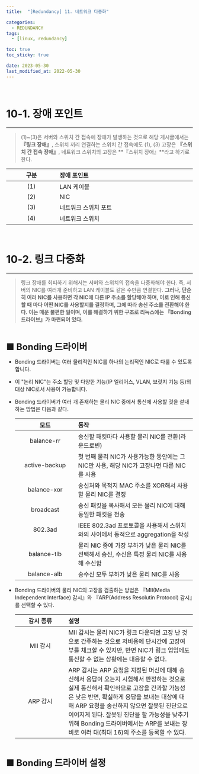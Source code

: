 ```yaml
---
title:  "[Redundancy] 11. 네트워크 다중화"

categories:
  - REDUNDANCY
tags:
  - [linux, redundancy]

toc: true
toc_sticky: true

date: 2023-05-30
last_modified_at: 2022-05-30
---
```

<br>

# 10-1. 장애 포인트
---

<style>
table {
    font-size: 12pt;
}
table th:first-of-type {
    width: 5%;
}
table th:nth-of-type(2) {
    width: 15%;
}
table th:nth-of-type(3) {
    width: 50%;
}
table th:nth-of-type(4) {
    width: 30%;
}
big {
    font-size: 18pt;
}
small { 
    font-size: 18px 
}
</style>

> (1)~(3)은 서버와 스위치 간 접속에 장애가 발생하는 것으로 해당 게시글에서는 **『링크 장애』**, 스위치 끼리 연결하는 스위치 간 접속에도 (1), (3) 고장은 **『스위치 간 접속 장애』**, 네트워크 스위치의 고장은 **『스위치 장애』**라고 하기로 한다.

| 구분 | 장애 포인트 |
| :---: | :--- |
| (1) | LAN 케이블 |
| (2) | NIC |
| (3) | 네트워크 스위치 포트 |
| (4) | 네트워크 스위치 |

<br>

# 10-2. 링크 다중화
---

> 링크 장애를 회피하기 위해서는 서버와 스위치의 접속을 다중화해야 한다. 즉, 서버의 NIC를 여러개 준비하고 LAN 케이블도 같은 수만큼 연결한다. **그러나, 단순히 여러 NIC를 사용하면 각 NIC에 다른 IP 주소를 할당해야 하며, 이로 인해 통신할 때 마다 어떤 NIC를 사용할지를 결정하며, 그에 따라 송신 주소를 전환해야 한다. 이는 매운 불편한 일이며, 이를 해결하기 위한 구조로 리눅스에는 『Bonding 드라이브』가 마련되어 있다.**

<br>

<big> **■ Bonding 드라이버** </big> <br>

- Bonding 드라이버는 여러 물리적인 NIC를 하나의 논리적인 NIC로 다룰 수 있도록 합니다.

- 이 "논리 NIC"는 주소 할당 및 다양한 기능(IP 엘리어스, VLAN, 브릿지 기능 등)의 대상 NIC로서 사용이 가능합니다. 

- Bonding 드라이버가 여러 개 존재하는 물리 NIC 중에서 통신에 사용할 것을 섵내하는 방법은 다음과 같다.

    | 모드 | 동작 |
    | :---: | :--- |
    | balance-rr | 송신할 패킷마다 사용할 물리 NIC를 전환(라운드로빈) |
    | active-backup | 첫 번째 물리 NIC가 사용가능한 동안에는 그 NIC만 사용, 해당 NIC가 고장나면 다른 NIC를 사용 |
    | balance-xor | 송신처와 목적지 MAC 주소를 XOR해서 사용할 물리 NIC를 결정 |
    | broadcast | 송신 패킷을 복사해서 모든 물리 NIC에 대해 동일한 패킷을 전송 |
    | 802.3ad | IEEE 802.3ad 프로토콜을 사용해서 스위치와의 사이에서 동적으로 aggregation을 작성 |
    | balance-tlb | 물리 NIC 중에 가장 부하가 낮은 물리 NIC를 선택해서 송신, 수신은 특정 물리 NIC를 사용해 수신함 |
    | balance-alb | 송수신 모두 부하가 낮은 물리 NIC를 사용 |

- Bonding 드라이버의 물리 NIC의 고장을 검출하는 방법은 『MII(Media Independent Interface) 감시』와 『ARP(Address Resolutin Protocol) 감시』를 선택할 수 있다.

    | 감시 종류 | 설명 |
    | :---: | :--- |
    | MII 감시 | MII 감시는 물리 NIC가 링크 다운되면 고장 난 것으로 간주하는 것으로 저비용에 단시간에 고장여부를 체크할 수 있지만, 반면 NIC가 링크 업임에도 통신할 수 없는 상황에는 대응할 수 없다. |
    | ARP 감시 | ARP 감시는 ARP 요청을 지정된 머신에 대해 송신해서 응답이 오는지 시험해서 판정하는 것으로 실제 통신해서 확인하므로 고장을 간과할 가능성은 낮은 반면, 확실하게 응답을 보내는 대상에 대해 ARP 요청을 송신하지 않으면 잘못된 진단으로 이어지게 된다. 잘못된 진단을 할 가능성을 낮추기 위해 Bonding 드라이버에서는 ARP를 보내는 장비로 여러 대(최대 16)의 주소를 등록할 수 있다. |

<br>

<big> **■ Bonding 드라이버 설정** </big> <br>

